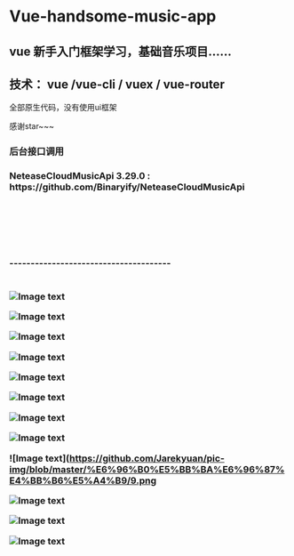 # Vue-handsome-music-app

<h2>vue 新手入门框架学习，基础音乐项目......</h2>
<h2>技术：  vue /vue-cli / vuex / vue-router </h2>
<p>全部原生代码，没有使用ui框架</p>
<p>感谢star~~~</p>

<h3>后台接口调用<h3>
NeteaseCloudMusicApi 3.29.0 :  
<a>https://github.com/Binaryify/NeteaseCloudMusicApi<a>


<br></br>
<br></br>
<br>--------------------------------------</br>
<br></br>
![Image text](https://github.com/Jarekyuan/pic-img/blob/master/%E6%96%B0%E5%BB%BA%E6%96%87%E4%BB%B6%E5%A4%B9/1.png)

![Image text](https://github.com/Jarekyuan/pic-img/blob/master/%E6%96%B0%E5%BB%BA%E6%96%87%E4%BB%B6%E5%A4%B9/2.png)

![Image text](https://github.com/Jarekyuan/pic-img/blob/master/%E6%96%B0%E5%BB%BA%E6%96%87%E4%BB%B6%E5%A4%B9/3.png)

![Image text](https://github.com/Jarekyuan/pic-img/blob/master/%E6%96%B0%E5%BB%BA%E6%96%87%E4%BB%B6%E5%A4%B9/4.png)

![Image text](https://github.com/Jarekyuan/pic-img/blob/master/%E6%96%B0%E5%BB%BA%E6%96%87%E4%BB%B6%E5%A4%B9/5.png)

![Image text](https://github.com/Jarekyuan/pic-img/blob/master/%E6%96%B0%E5%BB%BA%E6%96%87%E4%BB%B6%E5%A4%B9/6.png)

![Image text](https://github.com/Jarekyuan/pic-img/blob/master/%E6%96%B0%E5%BB%BA%E6%96%87%E4%BB%B6%E5%A4%B9/7.png)

![Image text](https://github.com/Jarekyuan/pic-img/blob/master/%E6%96%B0%E5%BB%BA%E6%96%87%E4%BB%B6%E5%A4%B9/8.png)

![Image text](https://github.com/Jarekyuan/pic-img/blob/master/%E6%96%B0%E5%BB%BA%E6%96%87%E4%BB%B6%E5%A4%B9/9.png

![Image text](https://github.com/Jarekyuan/pic-img/blob/master/%E6%96%B0%E5%BB%BA%E6%96%87%E4%BB%B6%E5%A4%B9/10.png)

![Image text](https://github.com/Jarekyuan/pic-img/blob/master/%E6%96%B0%E5%BB%BA%E6%96%87%E4%BB%B6%E5%A4%B9/11.png)

![Image text](https://github.com/Jarekyuan/pic-img/blob/master/%E6%96%B0%E5%BB%BA%E6%96%87%E4%BB%B6%E5%A4%B9/12.png)
